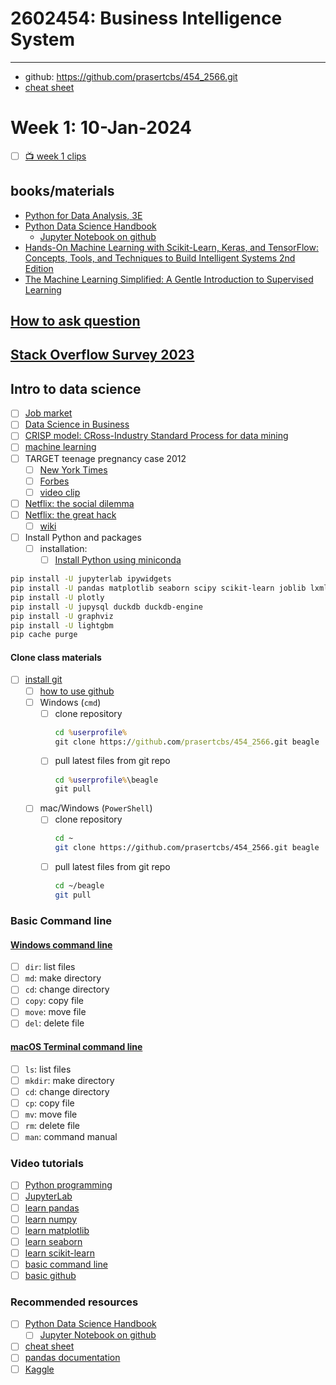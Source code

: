 # 2602454: Business Intelligence System
---
* github: https://github.com/prasertcbs/454_2566.git
* [cheat sheet](./cheatsheet/) 
# Week 1: 10-Jan-2024
- [ ] [📺 week 1 clips](week1_clips.md)
## books/materials
- [Python for Data Analysis, 3E](https://wesmckinney.com/book/)
- [Python Data Science Handbook](https://jakevdp.github.io/PythonDataScienceHandbook/index.html)
	- [Jupyter Notebook on github](https://github.com/jakevdp/PythonDataScienceHandbook)
- [Hands-On Machine Learning with Scikit-Learn, Keras, and TensorFlow: Concepts, Tools, and Techniques to Build Intelligent Systems 2nd Edition](https://www.amazon.com/Hands-Machine-Learning-Scikit-Learn-TensorFlow/dp/1492032646?crid=IKBDA8I0HK7M&keywords=ML+with+Scikitlearn+and+Tensorflow&qid=1665199008&s=books&sprefix=ml+with+scikitlearn+and+tensorflow,stripbooks-intl-ship,167&sr=1-1&linkCode=sl1&tag=thuvu07-20&linkId=9ae74f9edc4575bb1ad3147409df4a53&language=en_US&ref_=as_li_ss_tl)
- [The Machine Learning Simplified: A Gentle Introduction to Supervised Learning](https://www.amazon.com/dp/B0B216KMM4/qid=1653304321)
## [How to ask question](https://stackoverflow.com/help/how-to-ask)
## [Stack Overflow Survey 2023](https://survey.stackoverflow.co/2023/)
## Intro to data science
- [ ] [Job market](https://www.facebook.com/skooldio/photos/a.457984764545584/1643356276008421/)
- [ ] [Data Science in Business](./cheatsheet/ds%20for%20business.pdf)
- [ ] [CRISP model: CRoss-Industry Standard Process for data mining](https://en.wikipedia.org/wiki/Cross-industry_standard_process_for_data_mining#/media/File:CRISP-DM_Process_Diagram.png)
- [ ] [machine learning](https://jakevdp.github.io/PythonDataScienceHandbook/05.01-what-is-machine-learning.html)
- [ ] TARGET teenage pregnancy case 2012
  - [ ] [New York Times](https://www.nytimes.com/2012/02/19/magazine/shopping-habits.html)
  - [ ] [Forbes](https://www.forbes.com/sites/kashmirhill/2012/02/16/how-target-figured-out-a-teen-girl-was-pregnant-before-her-father-did/?sh=5199355b6668)
  - [ ] [video clip](https://nyti.ms/2kH3YzT)
- [ ] [Netflix: the social dilemma](https://www.netflix.com/th-en/title/81254224)
- [ ] [Netflix: the great hack](https://www.netflix.com/th-en/title/80117542)
    - [ ] [wiki](https://en.wikipedia.org/wiki/Facebook%E2%80%93Cambridge_Analytica_data_scandal)
- [ ] Install Python and packages
  - [ ] installation:
    - [ ] [Install Python using miniconda](https://www.youtube.com/watch?v=NxIwWGKuSco&list=PLoTScYm9O0GH4YQs9t4tf2RIYolHt_YwW&index=4)
```sh
pip install -U jupyterlab ipywidgets
pip install -U pandas matplotlib seaborn scipy scikit-learn joblib lxml beautifulsoup4 pillow sqlalchemy openpyxl xlrd statsmodels tabulate pandas-datareader pyarrow
pip install -U plotly
pip install -U jupysql duckdb duckdb-engine
pip install -U graphviz
pip install -U lightgbm
pip cache purge
```
#### Clone class materials
- [ ] [install git](https://www.git-scm.com/)
  - [ ] [how to use github](https://www.youtube.com/watch?v=hSQgAA8bj6I&list=PLoTScYm9O0GGsV1ZAyP4m_iyAbflQrKrX)
  - [ ] Windows (`cmd`)
    - [ ] clone repository
      ```bat
      cd %userprofile%
      git clone https://github.com/prasertcbs/454_2566.git beagle
      ```
    - [ ] pull latest files from git repo
      ```bat
      cd %userprofile%\beagle
      git pull
      ```
  - [ ] mac/Windows (`PowerShell`)
    - [ ] clone repository
      ```sh
      cd ~
      git clone https://github.com/prasertcbs/454_2566.git beagle
      ```
    - [ ] pull latest files from git repo
      ```sh
      cd ~/beagle
      git pull
      ```
### Basic Command line
#### [Windows command line](https://www.youtube.com/watch?v=C5fCLAA7Mmc&list=PLoTScYm9O0GGpQRdTu3Y8sGA8MsBuojhV)
- [ ] `dir`: list files
- [ ] `md`: make directory
- [ ] `cd`: change directory
- [ ] `copy`: copy file
- [ ] `move`: move file
- [ ] `del`: delete file
#### [macOS Terminal command line](https://www.youtube.com/watch?v=-5SI3xFM_3E&list=PLoTScYm9O0GGWXd_4sYsADmM4og6vU1Zh)
- [ ] `ls`: list files
- [ ] `mkdir`: make directory
- [ ] `cd`: change directory
- [ ] `cp`: copy file
- [ ] `mv`: move file
- [ ] `rm`: delete file
- [ ] `man`: command manual
### Video tutorials
- [ ] [Python programming](https://www.youtube.com/watch?v=bu6kwrpOqFM&list=PLoTScYm9O0GH4YQs9t4tf2RIYolHt_YwW)
- [ ] [JupyterLab](https://www.youtube.com/watch?v=3PkMNsUCAM0&list=PLoTScYm9O0GEour5CiwfSnoutg3RyA76O)
- [ ] [learn pandas](https://www.youtube.com/watch?v=f3CLdRl-zyQ&list=PLoTScYm9O0GFVfRk_MmZt0vQXNIi36LUz)
- [ ] [learn numpy](https://www.youtube.com/watch?v=ts2L5mtMMi8&list=PLoTScYm9O0GFNEpzsCBEnkUwgAwOu_PWw)
- [ ] [learn matplotlib](https://www.youtube.com/watch?v=WOEOH8OV99k&list=PLoTScYm9O0GGRvUsTmO8MQUkIuM1thTCf)
- [ ] [learn seaborn](https://www.youtube.com/watch?v=TJ2xK3AV5RQ&list=PLoTScYm9O0GGC9QvLlrQGvMYatTjnOUwR)
- [ ] [learn scikit-learn](https://www.youtube.com/watch?v=AdDvPCarDyI&list=PLoTScYm9O0GH_3VrwwnQafwWQ6ibKnEtU)
- [ ] [basic command line](https://www.youtube.com/playlist?list=PLoTScYm9O0GFpyK3BixJNjkPBUhJuPCl-)
- [ ] [basic github](https://www.youtube.com/watch?v=hSQgAA8bj6I&list=PLoTScYm9O0GGsV1ZAyP4m_iyAbflQrKrX)
### Recommended resources
- [ ] [Python Data Science Handbook](https://jakevdp.github.io/PythonDataScienceHandbook/index.html)
  - [ ] [Jupyter Notebook on github](https://github.com/jakevdp/PythonDataScienceHandbook)
- [ ] [cheat sheet](https://github.com/prasertcbs/cheatsheet)
- [ ] [pandas documentation](https://pandas.pydata.org/docs/)
- [ ] [Kaggle](https://www.kaggle.com/)
